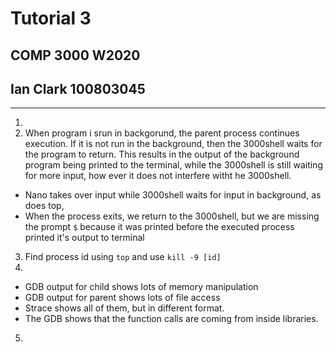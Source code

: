 # Tutorial 3 
## COMP 3000 W2020
## Ian Clark 100803045

---


1. 
2. When program i srun in backgorund, the parent process continues execution. If it is not run in the background, then the 3000shell waits for the program to return. This results in the output of the background program being printed to the terminal, while the 3000shell is still waiting for more input, how ever it does not interfere witht he 3000shell.
* Nano takes over input while 3000shell waits for input in background, as does top, 
* When the process exits, we return to the 3000shell, but we are missing the prompt `$` because it was printed before the executed process printed it's output to terminal
3. Find process id using `top` and use `kill -9 [id]`
4. 
* GDB output for child shows lots of memory manipulation
* GDB output for parent shows lots of file access
* Strace shows all of them, but in different format.
* The GDB shows that the function calls are coming from inside libraries. 
5. 


